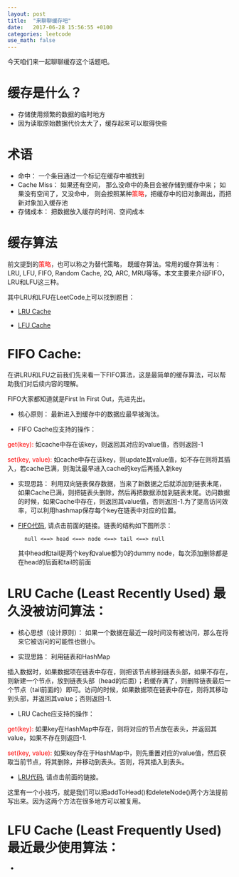 ```yaml
---
layout: post
title:  "来聊聊缓存吧"
date:   2017-06-28 15:56:55 +0100
categories: leetcode
use_math: false
---
```


今天咱们来一起聊聊缓存这个话题吧。

缓存是什么？
=========

* 存储使用频繁的数据的临时地方
* 因为读取原始数据代价太大了，缓存起来可以取得快些

术语
====

* 命中： 一个条目通过一个标记在缓存中被找到
* Cache Miss： 如果还有空间， 那么没命中的条目会被存储到缓存中来； 如果没有空间了，又没命中， 则会按照某种<font color="red">策略</font>，把缓存中的旧对象踢出，而把新对象加入缓存池
* 存储成本： 把数据放入缓存的时间、空间成本

缓存算法
=======

前文提到的<font color="red">策略</font>，也可以称之为替代策略， 既缓存算法。常用的缓存算法有：LRU, LFU, FIFO, Random Cache, 2Q, ARC, MRU等等。本文主要来介绍FIFO，LRU和LFU这三种。

其中LRU和LFU在LeetCode上可以找到题目：

* [LRU Cache]

* [LFU Cache]


FIFO Cache:
===========

在讲LRU和LFU之前我们先来看一下FIFO算法，这是最简单的缓存算法，可以帮助我们对后续内容的理解。

FIFO大家都知道就是First In First Out，先进先出。

* 核心原则： 最新进入到缓存中的数据应最早被淘汰。

* FIFO Cache应支持的操作：

<font color="red">get(key): </font>如cache中存在该key，则返回其对应的value值，否则返回-1

<font color="red">set(key, value): </font>如cache中存在该key，则update其value值，如不存在则将其插入，若cache已满，则淘汰最早进入cache的key后再插入新key

* 实现思路： 利用双向链表保存数据，当来了新数据之后就添加到链表末尾， 如果Cache已满，则把链表头删除，然后再把数据添加到链表末尾。访问数据的时候，如果Cache中存在，则返回其value值，否则返回-1.为了提高访问效率，可以利用hashmap保存每个key在链表中对应的位置。

* [FIFO代码], 请点击前面的链接。链表的结构如下图所示：

        null <==> head <==> node <==> tail <==> null

   其中head和tail是两个key和value都为0的dummy node，每次添加删除都是在head的后面和tail的前面


LRU Cache (Least Recently Used) 最久没被访问算法：
==============================================

* 核心思想（设计原则）： 如果一个数据在最近一段时间没有被访问，那么在将来它被访问的可能性也很小。

* 实现思路： 利用链表和HashMap

插入数据时，如果数据项在链表中存在，则把该节点移到链表头部，如果不存在，则新建一个节点，放到链表头部（head的后面）；若缓存满了，则删除链表最后一个节点（tail前面的）即可。访问的时候，如果数据项在链表中存在，则将其移动到头部，并返回其value；否则返回-1.

* LRU Cache应支持的操作：

<font color="red">get(key): </font>如果key在HashMap中存在，则将对应的节点放在表头，并返回其value，如果不存在则返回-1.

<font color="red">set(key, value): </font>如果key存在于HashMap中，则先重置对应的value值，然后获取当前节点，将其删除，并移动到表头。否则，将其插入到表头。

* [LRU代码], 请点击前面的链接。

这里有一个小技巧，就是我们可以把addToHead()和deleteNode()两个方法提前写出来。因为这两个方法在很多地方可以被复用。


LFU Cache (Least Frequently Used) 最近最少使用算法：
==============================================

*





[LRU Cache]: https://leetcode.com/problems/lru-cache/#/description
[LFU Cache]: https://leetcode.com/problems/lfu-cache/#/description
[FIFO代码]: https://github.com/sophiesongge/LeetCode/blob/master/src/solution/FIFOCache.java
[LRU代码]: https://github.com/sophiesongge/LeetCode/blob/master/src/solution/LRUCache.java